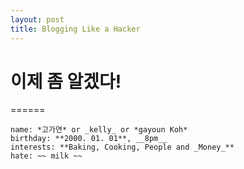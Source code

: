 ```yaml
---
layout: post
title: Blogging Like a Hacker
---
```

# 이제 좀 알겠다!
======
```
name: *고가연* or _kelly_ or *gayoun Koh*
birthday: **2000. 01. 01**, __8pm__
interests: **Baking, Cooking, People and _Money_**
hate: ~~ milk ~~
```
